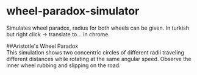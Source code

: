 # wheel-paradox-simulator
Simulates wheel paradox, radius for both wheels can be given. In turkish but right click -> translate to... in chrome. 

##Aristotle's Wheel Paradox  
This simulation shows two concentric circles of different radii traveling different distances while rotating at the same angular speed. Observe the inner wheel rubbing and slipping on the road.  
